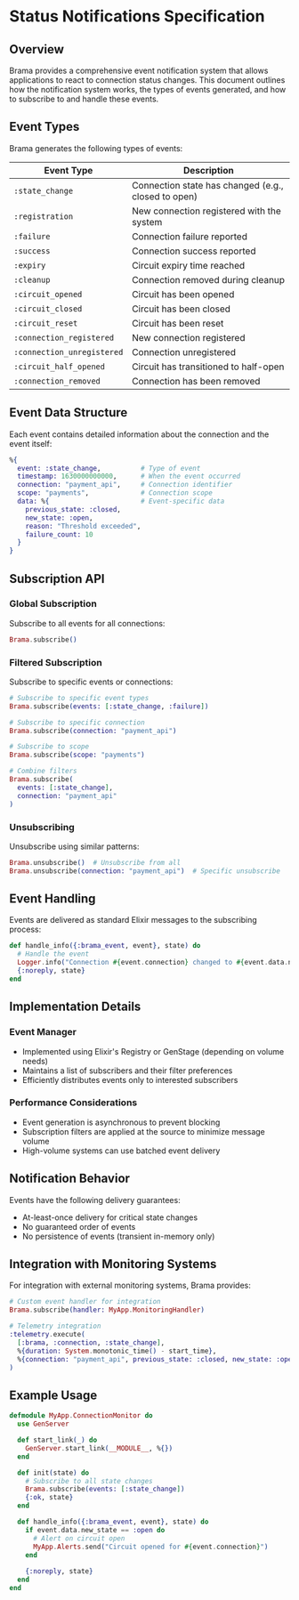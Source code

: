 # Status Notifications Specification

## Overview

Brama provides a comprehensive event notification system that allows applications to react to connection status changes. This document outlines how the notification system works, the types of events generated, and how to subscribe to and handle these events.

## Event Types

Brama generates the following types of events:

| Event Type | Description |
|------------|-------------|
| `:state_change` | Connection state has changed (e.g., closed to open) |
| `:registration` | New connection registered with the system |
| `:failure` | Connection failure reported |
| `:success` | Connection success reported |
| `:expiry` | Circuit expiry time reached |
| `:cleanup` | Connection removed during cleanup |
| `:circuit_opened` | Circuit has been opened |
| `:circuit_closed` | Circuit has been closed |
| `:circuit_reset` | Circuit has been reset |
| `:connection_registered` | New connection registered |
| `:connection_unregistered` | Connection unregistered |
| `:circuit_half_opened` | Circuit has transitioned to half-open |
| `:connection_removed` | Connection has been removed |

## Event Data Structure

Each event contains detailed information about the connection and the event itself:

```elixir
%{
  event: :state_change,          # Type of event
  timestamp: 1630000000000,      # When the event occurred
  connection: "payment_api",     # Connection identifier
  scope: "payments",             # Connection scope
  data: %{                       # Event-specific data
    previous_state: :closed,
    new_state: :open,
    reason: "Threshold exceeded",
    failure_count: 10
  }
}
```

## Subscription API

### Global Subscription

Subscribe to all events for all connections:

```elixir
Brama.subscribe()
```

### Filtered Subscription

Subscribe to specific events or connections:

```elixir
# Subscribe to specific event types
Brama.subscribe(events: [:state_change, :failure])

# Subscribe to specific connection
Brama.subscribe(connection: "payment_api")

# Subscribe to scope
Brama.subscribe(scope: "payments")

# Combine filters
Brama.subscribe(
  events: [:state_change],
  connection: "payment_api"
)
```

### Unsubscribing

Unsubscribe using similar patterns:

```elixir
Brama.unsubscribe()  # Unsubscribe from all
Brama.unsubscribe(connection: "payment_api")  # Specific unsubscribe
```

## Event Handling

Events are delivered as standard Elixir messages to the subscribing process:

```elixir
def handle_info({:brama_event, event}, state) do
  # Handle the event
  Logger.info("Connection #{event.connection} changed to #{event.data.new_state}")
  {:noreply, state}
end
```

## Implementation Details

### Event Manager

- Implemented using Elixir's Registry or GenStage (depending on volume needs)
- Maintains a list of subscribers and their filter preferences
- Efficiently distributes events only to interested subscribers

### Performance Considerations

- Event generation is asynchronous to prevent blocking
- Subscription filters are applied at the source to minimize message volume
- High-volume systems can use batched event delivery

## Notification Behavior

Events have the following delivery guarantees:

- At-least-once delivery for critical state changes
- No guaranteed order of events
- No persistence of events (transient in-memory only)

## Integration with Monitoring Systems

For integration with external monitoring systems, Brama provides:

```elixir
# Custom event handler for integration
Brama.subscribe(handler: MyApp.MonitoringHandler)

# Telemetry integration
:telemetry.execute(
  [:brama, :connection, :state_change],
  %{duration: System.monotonic_time() - start_time},
  %{connection: "payment_api", previous_state: :closed, new_state: :open}
)
```

## Example Usage

```elixir
defmodule MyApp.ConnectionMonitor do
  use GenServer

  def start_link(_) do
    GenServer.start_link(__MODULE__, %{})
  end

  def init(state) do
    # Subscribe to all state changes
    Brama.subscribe(events: [:state_change])
    {:ok, state}
  end

  def handle_info({:brama_event, event}, state) do
    if event.data.new_state == :open do
      # Alert on circuit open
      MyApp.Alerts.send("Circuit opened for #{event.connection}")
    end
    
    {:noreply, state}
  end
end
``` 